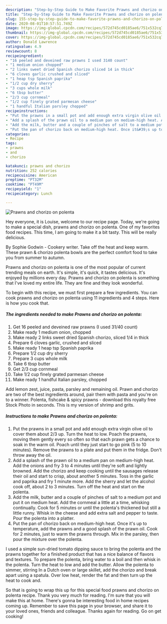 ```yaml
---
description: "Step-by-Step Guide to Make Favorite Prawns and chorizo on polenta"
title: "Step-by-Step Guide to Make Favorite Prawns and chorizo on polenta"
slug: 155-step-by-step-guide-to-make-favorite-prawns-and-chorizo-on-polenta
date: 2020-08-01T10:57:51.749Z
image: https://img-global.cpcdn.com/recipes/572d745cd0185ae6/751x532cq70/prawns-and-chorizo-on-polenta-recipe-main-photo.jpg
thumbnail: https://img-global.cpcdn.com/recipes/572d745cd0185ae6/751x532cq70/prawns-and-chorizo-on-polenta-recipe-main-photo.jpg
cover: https://img-global.cpcdn.com/recipes/572d745cd0185ae6/751x532cq70/prawns-and-chorizo-on-polenta-recipe-main-photo.jpg
author: Donald Lawrence
ratingvalue: 4.9
reviewcount: 8
recipeingredient:
- "16 peeled and deveined raw prawns I used 3140 count"
- "1 medium onion chopped"
- "2 links sweet dried Spanish chorizo sliced 14 in thick"
- "6 cloves garlic crushed and sliced"
- "1 heap tsp Spanish paprika"
- "1/2 cup dry sherry"
- "3 cups whole milk"
- "6 tbsp butter"
- "2/3 cup cornmeal"
- "1/2 cup finely grated parmesan cheese"
- "1 handful Italian parsley chopped"
recipeinstructions:
- "Put the prawns in a small pot and add enough extra virgin olive oil to cover them about 2/3 up. Turn the heat to low. Poach the prawns, moving them gently every so often so that each prawn gets a chance to soak in the warm oil. Poach until they just start to go pink (5 to 10 minutes). Remove the prawns to a plate and put them in the fridge. Don&#39;t throw away the oil."
- "Add a splash of the prawn oil to a medium pan on medium-high heat. Add the onions and fry 3 to 4 minutes until they&#39;re soft and lightly browned. Add the chorizo and keep cooking until the sausages release their oil and start to crisp, about another 5 minutes. Toss in the garlic and paprika and fry 1 minute more. Add the sherry and let the alcohol cook off, about 2 to 3 minutes. Turn off the heat and start on the polenta."
- "Add the milk, butter and a couple of pinches of salt to a medium pot and put it on medium heat. Add the cornmeal a little at a time, whisking continually. Cook for 5 minutes or until the polenta&#39;s thickened but still a little runny. Whisk in the cheese and add extra salt and pepper to taste. Pour the polenta into a platter."
- "Put the pan of chorizo back on medium-high heat. Once it&#39;s up to temperature, add the prawns and a good splash of the prawn oil. Cook for 2 minutes, just to warm the prawns through. Mix in the parsley, then pour the mixture over the polenta."
categories:
- Recipe
tags:
- prawns
- and
- chorizo

katakunci: prawns and chorizo 
nutrition: 252 calories
recipecuisine: American
preptime: "PT32M"
cooktime: "PT49M"
recipeyield: "1"
recipecategory: Lunch

---
```



![Prawns and chorizo on polenta](https://img-global.cpcdn.com/recipes/572d745cd0185ae6/751x532cq70/prawns-and-chorizo-on-polenta-recipe-main-photo.jpg)

Hey everyone, it is Louise, welcome to our recipe page. Today, we're going to make a special dish, prawns and chorizo on polenta. One of my favorites food recipes. This time, I am going to make it a bit tasty. This will be really delicious.

By Sophie Godwin - Cookery writer. Take off the heat and keep warm. These prawn &amp; chorizo polenta bowls are the perfect comfort food to take you from summer to autumn.

Prawns and chorizo on polenta is one of the most popular of current trending meals on earth. It's simple, it's quick, it tastes delicious. It's enjoyed by millions every day. Prawns and chorizo on polenta is something that I've loved my entire life. They are fine and they look wonderful.


To begin with this recipe, we must first prepare a few ingredients. You can cook prawns and chorizo on polenta using 11 ingredients and 4 steps. Here is how you cook that.

<!--inarticleads1-->

##### The ingredients needed to make Prawns and chorizo on polenta:

1. Get 16 peeled and deveined raw prawns (I used 31/40 count)
1. Make ready 1 medium onion, chopped
1. Make ready 2 links sweet dried Spanish chorizo, sliced 1/4 in thick
1. Prepare 6 cloves garlic, crushed and sliced
1. Make ready 1 heap tsp Spanish paprika
1. Prepare 1/2 cup dry sherry
1. Prepare 3 cups whole milk
1. Take 6 tbsp butter
1. Get 2/3 cup cornmeal
1. Take 1/2 cup finely grated parmesan cheese
1. Make ready 1 handful Italian parsley, chopped


Add lemon zest, juice, pasta, parsley and remaining oil. Prawn and chorizo are two of the best ingredients around, pair them with pasta and you&#39;re on to a winner. Polenta, fishcake &amp; spicy prawns - download this royalty free Stock Photo in seconds. This is my version of shrimp and grits. 

<!--inarticleads2-->

##### Instructions to make Prawns and chorizo on polenta:

1. Put the prawns in a small pot and add enough extra virgin olive oil to cover them about 2/3 up. Turn the heat to low. Poach the prawns, moving them gently every so often so that each prawn gets a chance to soak in the warm oil. Poach until they just start to go pink (5 to 10 minutes). Remove the prawns to a plate and put them in the fridge. Don&#39;t throw away the oil.
1. Add a splash of the prawn oil to a medium pan on medium-high heat. Add the onions and fry 3 to 4 minutes until they&#39;re soft and lightly browned. Add the chorizo and keep cooking until the sausages release their oil and start to crisp, about another 5 minutes. Toss in the garlic and paprika and fry 1 minute more. Add the sherry and let the alcohol cook off, about 2 to 3 minutes. Turn off the heat and start on the polenta.
1. Add the milk, butter and a couple of pinches of salt to a medium pot and put it on medium heat. Add the cornmeal a little at a time, whisking continually. Cook for 5 minutes or until the polenta&#39;s thickened but still a little runny. Whisk in the cheese and add extra salt and pepper to taste. Pour the polenta into a platter.
1. Put the pan of chorizo back on medium-high heat. Once it&#39;s up to temperature, add the prawns and a good splash of the prawn oil. Cook for 2 minutes, just to warm the prawns through. Mix in the parsley, then pour the mixture over the polenta.


I used a simple sun-dried tomato dipping sauce to bring the polenta and the prawns together for a finished product that has a nice balance of flavors and textures. To prepare the polenta, bring water to a boil and then whisk in the polenta. Turn the heat to low and add the butter. Allow the polenta to simmer, stirring In a Dutch oven or large skillet, add the chorizo and break apart using a spatula. Over low heat, render the fat and then turn up the heat to cook and. 

So that is going to wrap this up for this special food prawns and chorizo on polenta recipe. Thank you very much for reading. I'm sure that you will make this at home. There's gonna be interesting food in home recipes coming up. Remember to save this page in your browser, and share it to your loved ones, friends and colleague. Thanks again for reading. Go on get cooking!
